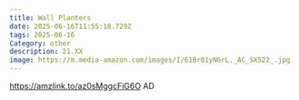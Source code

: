 ```yaml
---
title: Wall Planters
date: 2025-06-16T11:55:18.729Z
tags: 2025-06-16
Category: other
description: 21.XX
image: https://m.media-amazon.com/images/I/61Br01yN6rL._AC_SX522_.jpg
---
```

https://amzlink.to/az0sMggcFiG6O     AD